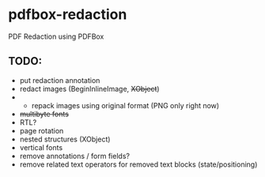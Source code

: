 # pdfbox-redaction
PDF Redaction using PDFBox

## TODO:
- put redaction annotation
- redact images (BeginInlineImage, ~~XObject~~)
- - repack images using original format (PNG only right now)
- ~~multibyte fonts~~
- RTL?
- page rotation
- nested structures (XObject)
- vertical fonts
- remove annotations / form fields?
- remove related text operators for removed text blocks (state/positioning)
